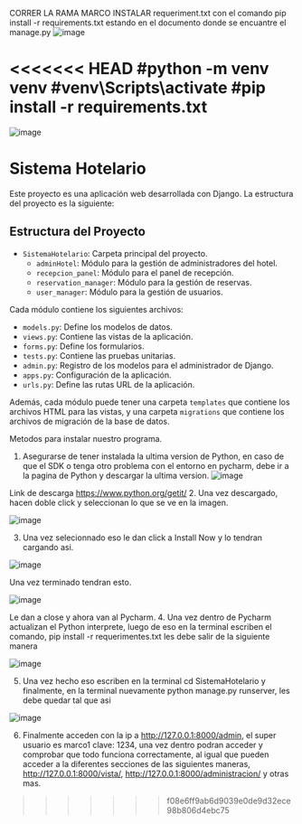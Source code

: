 CORRER LA RAMA MARCO
INSTALAR requeriment.txt con el comando 
pip install -r requirements.txt
estando en el documento donde se encuantre el manage.py
![image](https://github.com/cesar050/Sistema_Hotelario/assets/166522774/c196f7f0-0a1c-4eea-8129-01f5a66516c6)

<<<<<<< HEAD
#python -m venv venv
#venv\Scripts\activate
#pip install -r requirements.txt
=======
![image](https://github.com/cesar050/Sistema_Hotelario/assets/166522713/d9c49b00-f2eb-4cfb-ab22-aa122c9cd978)

# Sistema Hotelario

Este proyecto es una aplicación web desarrollada con Django. La estructura del proyecto es la siguiente:

## Estructura del Proyecto

- `SistemaHotelario`: Carpeta principal del proyecto.
  - `adminHotel`: Módulo para la gestión de administradores del hotel.
  - `recepcion_panel`: Módulo para el panel de recepción.
  - `reservation_manager`: Módulo para la gestión de reservas.
  - `user_manager`: Módulo para la gestión de usuarios.

Cada módulo contiene los siguientes archivos:
- `models.py`: Define los modelos de datos.
- `views.py`: Contiene las vistas de la aplicación.
- `forms.py`: Define los formularios.
- `tests.py`: Contiene las pruebas unitarias.
- `admin.py`: Registro de los modelos para el administrador de Django.
- `apps.py`: Configuración de la aplicación.
- `urls.py`: Define las rutas URL de la aplicación.

Además, cada módulo puede tener una carpeta `templates` que contiene los archivos HTML para las vistas, y una carpeta `migrations` que contiene los archivos de migración de la base de datos.

Metodos para instalar nuestro programa.
1.  Asegurarse de tener instalada la ultima version de Python, en caso de que el SDK o tenga otro problema con el entorno en pycharm, debe ir a la pagina de Python y descargar la ultima version.
![image](https://github.com/cesar050/Sistema_Hotelario/assets/166522713/6cb54ef2-b5e3-4848-841a-c18006029158)

Link de descarga https://www.python.org/getit/
2.  Una vez descargado, hacen doble click y seleccionan lo que se ve en la imagen.

![image](https://github.com/cesar050/Sistema_Hotelario/assets/166522713/2d3842d6-929a-429f-a49a-69900d20c2f7)


3.  Una vez selecionnado eso le dan click a Install Now y lo tendran cargando asi.

![image](https://github.com/cesar050/Sistema_Hotelario/assets/166522713/3bafe55e-5202-4fb8-90ac-ab3c9edaa07f)

Una vez terminado tendran esto.

![image](https://github.com/cesar050/Sistema_Hotelario/assets/166522713/18499d44-1dbb-4d07-8b80-a4ed69270d85)

Le dan a close y ahora van al Pycharm.
4.  Una vez dentro de Pycharm actualizan el Python interprete, luego de eso en la terminal escriben el comando, pip install -r requerimentes.txt les debe salir de la siguiente manera

![image](https://github.com/cesar050/Sistema_Hotelario/assets/166522713/028a18f7-117c-4d71-a2c5-eac3064a7ca5)

5.  Una vez hecho eso escriben en la terminal cd SistemaHotelario y finalmente, en la terminal nuevamente python manage.py runserver, les debe quedar tal que asi

![image](https://github.com/cesar050/Sistema_Hotelario/assets/166522713/a24dcbac-776c-4552-ba85-c9a286e49745)

6.  Finalmente acceden con la ip a http://127.0.0.1:8000/admin, el super usuario es marco1 clave: 1234, una vez dentro podran acceder y comprobar que todo funciona correctamente, al igual que pueden acceder a la diferentes secciones de las siguientes maneras, http://127.0.0.1:8000/vista/, http://127.0.0.1:8000/administracion/ y otras mas.
>>>>>>> f08e6ff9ab6d9039e0de9d32ece98b806d4ebc75
